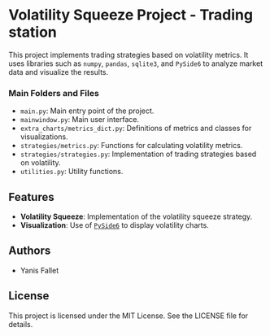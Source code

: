 # Volatility Squeeze Project - Trading station

This project implements trading strategies based on volatility metrics. It uses libraries such as `numpy`, `pandas`, `sqlite3`, and `PySide6` to analyze market data and visualize the results.


### Main Folders and Files

- `main.py`: Main entry point of the project.
- `mainwindow.py`: Main user interface.
- `extra_charts/metrics_dict.py`: Definitions of metrics and classes for visualizations.
- `strategies/metrics.py`: Functions for calculating volatility metrics.
- `strategies/strategies.py`: Implementation of trading strategies based on volatility.
- `utilities.py`: Utility functions.

## Features

- **Volatility Squeeze**: Implementation of the volatility squeeze strategy.
- **Visualization**: Use of [`PySide6`](extra_charts/metrics_dict.py ) to display volatility charts.

## Authors

- Yanis Fallet

## License

This project is licensed under the MIT License. See the LICENSE file for details.
